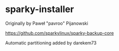 # sparky-installer
Originally by Paweł "pavroo" Pijanowski

https://github.com/sparkylinux/sparky-backup-core

Automatic partitioning added by darekem73
